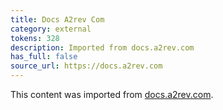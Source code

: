 ```yaml
---
title: Docs A2rev Com
category: external
tokens: 328
description: Imported from docs.a2rev.com
has_full: false
source_url: https://docs.a2rev.com
---
```


This content was imported from [docs.a2rev.com](https://docs.a2rev.com).
